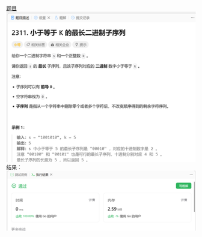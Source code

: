 [题目](https://leetcode.cn/problems/longest-binary-subsequence-less-than-or-equal-to-k/)
![pic](img.png)
结果：
![pic](result.png)